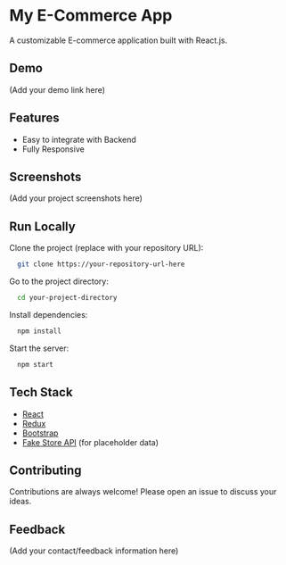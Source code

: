 # My E-Commerce App

A customizable E-commerce application built with React.js.

## Demo

(Add your demo link here)

## Features

- Easy to integrate with Backend
- Fully Responsive

## Screenshots

(Add your project screenshots here)

## Run Locally

Clone the project (replace with your repository URL):

```bash
  git clone https://your-repository-url-here
```

Go to the project directory:

```bash
  cd your-project-directory
```

Install dependencies:

```bash
  npm install
```

Start the server:

```bash
  npm start
```

## Tech Stack

* [React](https://reactjs.org/)
* [Redux](https://redux.js.org/)
* [Bootstrap](https://getbootstrap.com/)
* [Fake Store API](https://fakestoreapi.com/) (for placeholder data)

## Contributing

Contributions are always welcome! Please open an issue to discuss your ideas.

## Feedback

(Add your contact/feedback information here)


